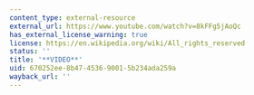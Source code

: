 ```yaml
---
content_type: external-resource
external_url: https://www.youtube.com/watch?v=8kFFg5jAoQc
has_external_license_warning: true
license: https://en.wikipedia.org/wiki/All_rights_reserved
status: ''
title: '**VIDEO**'
uid: 670252ee-8b47-4536-9001-5b234ada259a
wayback_url: ''
---
```

